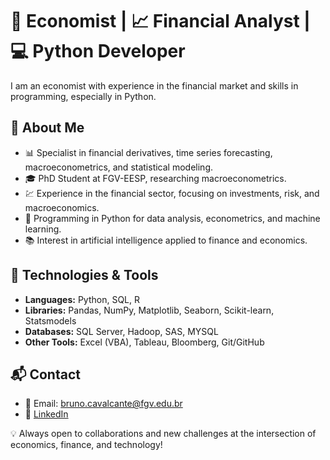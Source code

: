 # 💼 Economist | 📈 Financial Analyst | 💻 Python Developer

I am an economist with experience in the financial market and skills in programming, especially in Python. 

## 🚀 About Me

- 📊 Specialist in financial derivatives, time series forecasting, macroeconometrics, and statistical modeling.
- 🎓 PhD Student at FGV-EESP, researching macroeconometrics.
- 💹 Experience in the financial sector, focusing on investments, risk, and macroeconomics.
- 🐍 Programming in Python for data analysis, econometrics, and machine learning.
- 📚 Interest in artificial intelligence applied to finance and economics.

## 🔧 Technologies & Tools

- **Languages:** Python, SQL, R
- **Libraries:** Pandas, NumPy, Matplotlib, Seaborn, Scikit-learn, Statsmodels
- **Databases:** SQL Server, Hadoop, SAS, MYSQL
- **Other Tools:** Excel (VBA), Tableau, Bloomberg, Git/GitHub


## 📬 Contact

- 📧 Email: bruno.cavalcante@fgv.edu.br
- 💼 [LinkedIn](https://www.linkedin.com/in/brunolbc/)

💡 Always open to collaborations and new challenges at the intersection of economics, finance, and technology!
